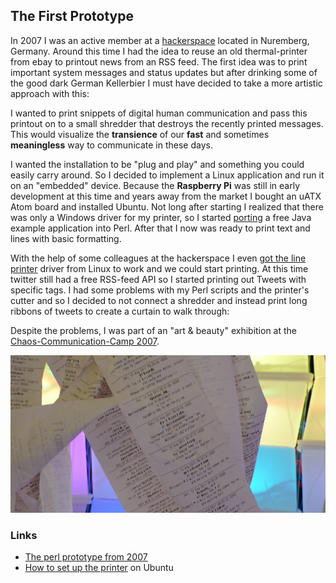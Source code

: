 ## The First Prototype ##

In 2007 I was an active member at a [hackerspace](http://k4cg.org/) located in Nuremberg, Germany. Around this time I had the idea to reuse an old thermal-printer from ebay to printout news from an RSS feed. The first idea was to print important system messages and status updates but after drinking some of the good dark German Kellerbier I must have decided to take a more artistic approach with this:

I wanted to print snippets of digital human communication and pass this printout on to a small shredder that destroys the recently printed messages. This would visualize the **transience** of our **fast** and sometimes **meaningless** way to communicate in these days.

I wanted the installation to be "plug and play" and something you could easily carry around. So I decided to implement a Linux application and run it on an "embedded" device. Because the **Raspberry Pi** was still in early development at this time and years away from the market I bought an uATX Atom board and installed Ubuntu.
Not long after starting I realized that there was only a Windows driver for my printer, so I started [porting](https://github.com/mojoaxel/twinter) a free Java example application into Perl. After that I now was ready to print text and lines with basic formatting.  

With the help of some colleagues at the hackerspace I even [got the line printer](http://k4cg.org/k4cg:projekte:rss-drucker) driver from Linux to work and we could start printing. At this time twitter still had a free RSS-feed API so I started printing out Tweets with specific tags.
I had some problems with my Perl scripts and the printer's cutter and so I decided to not connect a shredder and instead print long ribbons of tweets to create a curtain to walk through:

Despite the problems, I was part of an "art & beauty" exhibition at the [Chaos-Communication-Camp 2007](http://events.ccc.de/camp/2007/Intro/).

![artistik shot](../project_images/2014-03-25-CCCCamp07-CCSABY-mlcastle_1000x500.jpg "CC-BY-SA by mlcastle")

### Links ###

* [The perl prototype from 2007](../project_code/V1/)
* [How to set up the printer](http://k4cg.org/k4cg:projekte:rss-drucker) on Ubuntu
